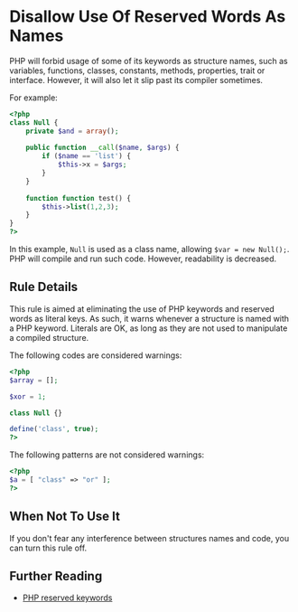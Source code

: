 <!-- Good Practices -->
# Disallow Use Of Reserved Words As Names

PHP will forbid usage of some of its keywords as structure names, such as variables, functions, classes, constants, methods, properties, trait or interface. However, it will also let it slip past its compiler sometimes. 

For example:

```php
<?php
class Null {
	private $and = array();
	
	public function __call($name, $args) {
		if ($name == 'list') {
			$this->x = $args;
		}
	}
	
	function function test() {
		$this->list(1,2,3);
	}
}
?>
```

In this example, `Null` is used as a class name, allowing `$var = new Null();`. PHP will compile and run such code. However, readability is decreased.

## Rule Details

This rule is aimed at eliminating the use of PHP keywords and reserved words as literal keys. As such, it warns whenever a structure is named with a PHP keyword. Literals are OK, as long as they are not used to manipulate a compiled structure.  

The following codes are considered warnings:

```php
<?php
$array = [];

$xor = 1;

class Null {}

define('class', true);
?>
```

The following patterns are not considered warnings:

```php
<?php
$a = [ "class" => "or" ];
?>
```

## When Not To Use It

If you don't fear any interference between structures names and code, you can turn this rule off.


## Further Reading

* [PHP reserved keywords](http://php.net/manual/en/reserved.keywords.php)